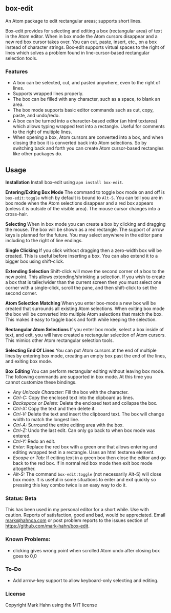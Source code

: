 
## box-edit

An Atom package to edit rectangular areas; supports short lines.

Box-edit provides for selecting and editing a box (rectangular area) of text in the Atom editor. When in box mode the Atom cursors disappear and a new red box cursor takes over.  You can cut, paste, insert, etc., on a box instead of character strings. Box-edit supports virtual spaces to the right of lines which solves a problem found in line-cursor-based rectangular selection tools.

### Features

- A box can be selected, cut, and pasted anywhere, even to the right of lines.
- Supports wrapped lines properly.
- The box can be filled with any character, such as a space, to blank an area.
- The box mode supports basic editor commands such as cut, copy, paste, and undo/redo.
- A box can be turned into a character-based editor (an html textarea) which allows typing wrapped text into a rectangle.  Useful for comments to the right of multiple lines.
- When opening a box, Atom cursors are converted into a box, and when closing the box it is converted back into Atom selections. So by switching back and forth you can create Atom cursor-based rectangles like other packages do.

## Usage

**Installation** Install box-edit using `apm install box-edit`.  

**Entering/Exiting Box Mode** The command to toggle box mode on and off is `box-edit:toggle` which by default is bound to `Alt-S`. You can tell you are in box mode when the Atom selections disappear and a red box appears (unless it is outside of the visible area).  The mouse cursor changes into a cross-hair.

**Selecting** When in box mode you can create a box by clicking and dragging the mouse. The box will be shown as a red rectangle.  The support of arrow keys is planned for the future.  You may select anywhere in the editor pane including to the right of line endings.

**Single Clicking** If you click without dragging then a zero-width box  will be created. This is useful before inserting a box.  You can also extend it to a bigger box using shift-click. 

**Extending Selection** Shift-click will move the second corner of a box to the new point. This allows extending/shrinking a selection. If you wish to create a box that is taller/wider than the current screen then you must select one corner with a single-click, scroll the pane, and then shift-click to set the second corner.

**Atom Selection Matching** When you enter box-mode a new box will be created that surrounds all existing Atom selections.  When exiting box mode the box will be converted into multiple Atom selections that match the box.  This makes it easy to toggle back and forth while keeping the selection.

**Rectangular Atom Selections**  If you enter box mode, select a box inside of text, and exit, you will have created a rectangular selection of Atom cursors. This mimics other Atom rectangular selection tools.

**Selecting End Of Lines** You can put Atom cursors at the end of multiple lines by entering box mode, creating an empty box past the end of the lines, and exiting box mode.

**Box Editing** You can perform rectangular editing without leaving box mode. The following commands are supported in box mode.  At this time you cannot customize these bindings.

-  *Any Unicode Character:* Fill the box with the character.
-  *Ctrl-C:*  Copy the enclosed text into the clipboard as lines.
-  *Backspace or Delete:*  Delete the enclosed text and collapse the box.
-  *Ctrl-X:* Copy the text and then delete it.
-  *Ctrl-V:* Delete the text and insert the clipboard text.  The box will change width to match the longest line.
-  *Ctrl-A:* Surround the entire editing area with the box.
-  *Ctrl-Z:* Undo the last edit. Can only go back to when box mode was entered.
-  *Ctrl-Y:* Redo an edit.
-  *Enter:* Replace the red box with a green one that allows entering and editing wrapped text in a rectangle.  Uses an html textarea element.
-  *Escape or Tab:* If editing text in a green box then close the editor and go back to the red box.  If in normal red box mode then exit box mode altogether.
-  *Alt-S:* The command `box-edit:toggle` (not necessarily Alt-S) will close box mode.  It is useful in some situations to enter and exit quickly so pressing this key combo twice is an easy way to do it.
                
### Status: Beta

This has been used in my personal editor for a short while.  Use with caution.  Reports of satisfaction, good and bad, would be appreciated.  Email mark@hahnca.com or post problem reports to the issues section of https://github.com/mark-hahn/box-edit.
    
### Known Problems:

- clicking gives wrong point when scrolled
  Atom undo after closing box goes to 0,0

### To-Do 
          
- Add arrow-key support to allow keyboard-only selecting and editing.
          
### License

Copyright Mark Hahn using the MIT license
